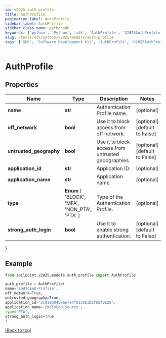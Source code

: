 ```yaml
---
id: v2025-auth-profile
title: AuthProfile
pagination_label: AuthProfile
sidebar_label: AuthProfile
sidebar_class_name: pythonsdk
keywords: ['python', 'Python', 'sdk', 'AuthProfile', 'V2025AuthProfile'] 
slug: /tools/sdk/python/v2025/models/auth-profile
tags: ['SDK', 'Software Development Kit', 'AuthProfile', 'V2025AuthProfile']
---
```


# AuthProfile


## Properties

Name | Type | Description | Notes
------------ | ------------- | ------------- | -------------
**name** | **str** | Authentication Profile name. | [optional] 
**off_network** | **bool** | Use it to block access from off network. | [optional] [default to False]
**untrusted_geography** | **bool** | Use it to block access from untrusted geoographies. | [optional] [default to False]
**application_id** | **str** | Application ID. | [optional] 
**application_name** | **str** | Application name. | [optional] 
**type** |  **Enum** [  'BLOCK',    'MFA',    'NON_PTA',    'PTA' ] | Type of the Authentication Profile. | [optional] 
**strong_auth_login** | **bool** | Use it to enable strong authentication. | [optional] [default to False]
}

## Example

```python
from sailpoint.v2025.models.auth_profile import AuthProfile

auth_profile = AuthProfile(
name='EndToEnd-Profile',
off_network=True,
untrusted_geography=True,
application_id='2c91808458ae7a4f0158b1bbf8af0628',
application_name='EndToEnd-Source',
type='PTA',
strong_auth_login=True
)

```
[[Back to top]](#) 

